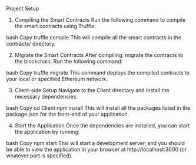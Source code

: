 Project Setup
1. Compiling the Smart Contracts
Run the following command to compile the smart contracts using Truffle:

bash
Copy
truffle compile
This will compile all the smart contracts in the contracts/ directory.

2. Migrate the Smart Contracts
After compiling, migrate the contracts to the blockchain. Run the following command:

bash
Copy
truffle migrate
This command deploys the compiled contracts to your local or specified Ethereum network.

3. Client-side Setup
Navigate to the Client directory and install the necessary dependencies:

bash
Copy
cd Client
npm install
This will install all the packages listed in the package.json for the front-end of your application.

4. Start the Application
Once the dependencies are installed, you can start the application by running:

bash
Copy
npm start
This will start a development server, and you should be able to view the application in your browser at http://localhost:3000 (or whatever port is specified).
